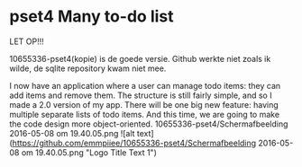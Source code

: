 # pset4 Many to-do list

LET OP!!!

10655336-pset4(kopie) is de goede versie. Github werkte niet zoals ik wilde, de sqlite repository kwam niet mee.

I now have an application where a user can manage todo items: 
they can add items and remove them. 
The structure is still fairly simple, and so I made a 2.0 version of my app. 
There will be one big new feature: having multiple separate lists of todo items. 
And this time, we are going to make the code design more object-oriented.
10655336-pset4/Schermafbeelding 2016-05-08 om 19.40.05.png
![alt text](https://github.com/emmpiiee/10655336-pset4/Schermafbeelding 2016-05-08 om 19.40.05.png "Logo Title Text 1")

